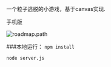 一个粒子逃脱的小游戏，基于canvas实现.

手机版

![roadmap.path](http://fwon.github.io/escape/assets/images/escape.png)

###本地运行：
`npm install`

`node server.js`

[1]: http://fwon.cn/app/
  
 

